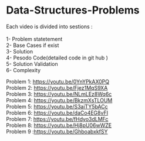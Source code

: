# Data-Structures-Problems
Each video is divided into sestions :<br />
<br />
1- Problem statetement <br />
2- Base Cases if exist <br />
3- Solution <br />
4- Pesodo Code(detailed code in git hub )<br />
5- Solution Validation <br />
6- Complexity <br />

Problem 1: https://youtu.be/0YnYPkAX0PQ <br />
Problem 2: https://youtu.be/Fjez1MqS9XA <br />
Problem 3: https://youtu.be/NLmLEz8Wq6c <br />
Problem 4: https://youtu.be/BkzmXsTLOUM <br />
Problem 5: https://youtu.be/S3aiTY5bACc <br />
Problem 6: https://youtu.be/daCo4EG8vFI <br />
Problem 7: https://youtu.be/fHdyo3dLMFc <br />
Problem 8: https://youtu.be/Hj8pU06wWZE <br />
Problem 9 :https://youtu.be/GhboabxkfSY <br />

